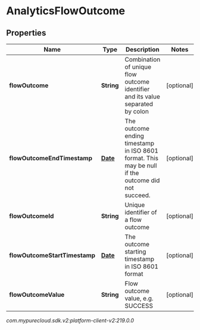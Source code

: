 # AnalyticsFlowOutcome


## Properties

| Name | Type | Description | Notes |
| ------------ | ------------- | ------------- | ------------- |
| **flowOutcome** | **String** | Combination of unique flow outcome identifier and its value separated by colon |  [optional] |
| **flowOutcomeEndTimestamp** | [**Date**](Date) | The outcome ending timestamp in ISO 8601 format. This may be null if the outcome did not succeed. |  [optional] |
| **flowOutcomeId** | **String** | Unique identifier of a flow outcome |  [optional] |
| **flowOutcomeStartTimestamp** | [**Date**](Date) | The outcome starting timestamp in ISO 8601 format |  [optional] |
| **flowOutcomeValue** | **String** | Flow outcome value, e.g. SUCCESS |  [optional] |




_com.mypurecloud.sdk.v2:platform-client-v2:219.0.0_
